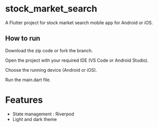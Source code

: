 # stock_market_search

A Flutter project for stock market search mobile app for Android or iOS.

## How to run

Download the zip code or fork the branch.

Open the project with your required IDE (VS Code or Android Studio).

Choose the running device (Android or iOS).

Run the main.dart file.

# Features

- State management : Riverpod
- Light and dark theme


